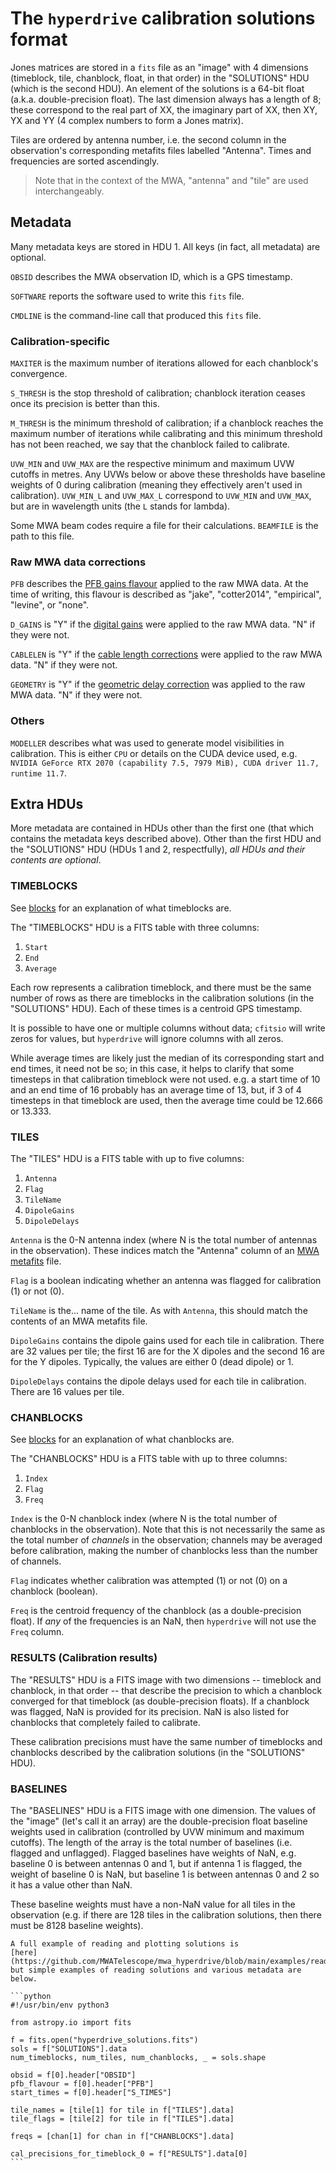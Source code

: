 # The `hyperdrive` calibration solutions format

Jones matrices are stored in a `fits` file as an "image" with 4 dimensions
(timeblock, tile, chanblock, float, in that order) in the "SOLUTIONS" HDU (which
is the second HDU). An element of the solutions is a 64-bit float (a.k.a.
double-precision float). The last dimension always has a length of 8; these
correspond to the real part of XX, the imaginary part of XX, then XY, YX and YY
(4 complex numbers to form a Jones matrix).

Tiles are ordered by antenna number, i.e. the second column in the observation's
corresponding metafits files labelled "Antenna". Times and frequencies are
sorted ascendingly.

> Note that in the context of the MWA, "antenna" and "tile" are used
> interchangeably.

## Metadata

Many metadata keys are stored in HDU 1. All keys (in fact, all metadata) are
optional.

`OBSID` describes the MWA observation ID, which is a GPS timestamp.

`SOFTWARE` reports the software used to write this `fits` file.

`CMDLINE` is the command-line call that produced this `fits` file.

### Calibration-specific

`MAXITER` is the maximum number of iterations allowed for each chanblock's
convergence.

`S_THRESH` is the stop threshold of calibration; chanblock iteration ceases once
its precision is better than this.

`M_THRESH` is the minimum threshold of calibration; if a chanblock reaches the
maximum number of iterations while calibrating and this minimum threshold has
not been reached, we say that the chanblock failed to calibrate.

`UVW_MIN` and `UVW_MAX` are the respective minimum and maximum UVW cutoffs in
metres. Any UVWs below or above these thresholds have baseline weights of 0
during calibration (meaning they effectively aren't used in calibration).
`UVW_MIN_L` and `UVW_MAX_L` correspond to `UVW_MIN` and `UVW_MAX`, but are in
wavelength units (the `L` stands for lambda).

Some MWA beam codes require a file for their calculations. `BEAMFILE` is the
path to this file.

### Raw MWA data corrections

`PFB` describes the [PFB gains flavour](mwa/corrections.md#pfb-gains) applied to
the raw MWA data. At the time of writing, this flavour is described as "jake",
"cotter2014", "empirical", "levine", or "none".

`D_GAINS` is "Y" if the [digital
gains](../defs/mwa/corrections.md#digital-gains) were applied to the raw MWA
data. "N" if they were not.

`CABLELEN` is "Y" if the [cable length
corrections](../defs/mwa/corrections.md#cable-lengths) were applied to the raw
MWA data. "N" if they were not.

`GEOMETRY` is "Y" if the [geometric delay
correction](../defs/mwa/corrections.md#geometric-correction-aka-phase-tracking)
was applied to the raw MWA data. "N" if they were not.

### Others

`MODELLER` describes what was used to generate model visibilities in
calibration. This is either `CPU` or details on the CUDA device used, e.g.
`NVIDIA GeForce RTX 2070 (capability 7.5, 7979 MiB), CUDA driver 11.7, runtime
11.7`.

## Extra HDUs

More metadata are contained in HDUs other than the first one (that which
contains the metadata keys described above). Other than the first HDU and the
"SOLUTIONS" HDU (HDUs 1 and 2, respectfully), *all HDUs and their contents are
optional*.

### TIMEBLOCKS

See [blocks](blocks.md) for an explanation of what timeblocks are.

The "TIMEBLOCKS" HDU is a FITS table with three columns:

1. `Start`
2. `End`
3. `Average`

Each row represents a calibration timeblock, and there must be the same number
of rows as there are timeblocks in the calibration solutions (in the "SOLUTIONS"
HDU). Each of these times is a centroid GPS timestamp.

It is possible to have one or multiple columns without data; `cfitsio` will
write zeros for values, but `hyperdrive` will ignore columns with all zeros.

While average times are likely just the median of its corresponding start and
end times, it need not be so; in this case, it helps to clarify that some
timesteps in that calibration timeblock were not used. e.g. a start time of 10
and an end time of 16 probably has an average time of 13, but, if 3 of 4
timesteps in that timeblock are used, then the average time could be 12.666 or
13.333.

### TILES

The "TILES" HDU is a FITS table with up to five columns:

1. `Antenna`
2. `Flag`
3. `TileName`
4. `DipoleGains`
5. `DipoleDelays`

`Antenna` is the 0-N antenna index (where N is the total number of antennas in
the observation). These indices match the "Antenna" column of an [MWA
metafits](mwa/metafits.md) file.

`Flag` is a boolean indicating whether an antenna was flagged for calibration
(1) or not (0).

`TileName` is the... name of the tile. As with `Antenna`, this should match the
contents of an MWA metafits file.

`DipoleGains` contains the dipole gains used for each tile in calibration. There
are 32 values per tile; the first 16 are for the X dipoles and the second 16 are
for the Y dipoles. Typically, the values are either 0 (dead dipole) or 1.

`DipoleDelays` contains the dipole delays used for each tile in calibration.
There are 16 values per tile.

### CHANBLOCKS

See [blocks](blocks.md) for an explanation of what chanblocks are.

The "CHANBLOCKS" HDU is a FITS table with up to three columns:

1. `Index`
2. `Flag`
3. `Freq`

`Index` is the 0-N chanblock index (where N is the total number of chanblocks in
the observation). Note that this is not necessarily the same as the total number
of *channels* in the observation; channels may be averaged before calibration,
making the number of chanblocks less than the number of channels.

`Flag` indicates whether calibration was attempted (1) or not (0) on a chanblock
(boolean).

`Freq` is the centroid frequency of the chanblock (as a double-precision float).
If *any* of the frequencies is an NaN, then `hyperdrive` will not use the `Freq`
column.

### RESULTS (Calibration results)

The "RESULTS" HDU is a FITS image with two dimensions -- timeblock and
chanblock, in that order -- that describe the precision to which a chanblock
converged for that timeblock (as double-precision floats). If a chanblock was
flagged, NaN is provided for its precision. NaN is also listed for chanblocks
that completely failed to calibrate.

These calibration precisions must have the same number of timeblocks and
chanblocks described by the calibration solutions (in the "SOLUTIONS" HDU).

### BASELINES

The "BASELINES" HDU is a FITS image with one dimension. The values of the
"image" (let's call it an array) are the double-precision float baseline weights
used in calibration (controlled by UVW minimum and maximum cutoffs). The length
of the array is the total number of baselines (i.e. flagged and unflagged).
Flagged baselines have weights of NaN, e.g. baseline 0 is between antennas 0 and
1, but if antenna 1 is flagged, the weight of baseline 0 is NaN, but baseline 1
is between antennas 0 and 2 so it has a value other than NaN.

These baseline weights must have a non-NaN value for all tiles in the
observation (e.g. if there are 128 tiles in the calibration solutions, then
there must be 8128 baseline weights).

~~~admonish example title="Python code for reading"
A full example of reading and plotting solutions is
[here](https://github.com/MWATelescope/mwa_hyperdrive/blob/main/examples/read_hyperdrive_sols.py),
but simple examples of reading solutions and various metadata are below.

```python
#!/usr/bin/env python3

from astropy.io import fits

f = fits.open("hyperdrive_solutions.fits")
sols = f["SOLUTIONS"].data
num_timeblocks, num_tiles, num_chanblocks, _ = sols.shape

obsid = f[0].header["OBSID"]
pfb_flavour = f[0].header["PFB"]
start_times = f[0].header["S_TIMES"]

tile_names = [tile[1] for tile in f["TILES"].data]
tile_flags = [tile[2] for tile in f["TILES"].data]

freqs = [chan[1] for chan in f["CHANBLOCKS"].data]

cal_precisions_for_timeblock_0 = f["RESULTS"].data[0]
```
~~~
